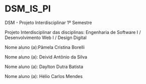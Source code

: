 # DSM_IS_PI
 DSM - Projeto Interdisciplinar 1º Semestre
 
Projeto Interdisciplinar das disciplinas: Engenharia de Software I / Desenvolvimento Web I / Design Digital

Nome aluno (a):Pâmela Cristina Borelli 

Nome aluno (a): Deivid Antônio da Silva 

Nome aluno (a): Daylton Dutra Batista

Nome aluno (a): Hélio Carlos Mendes
